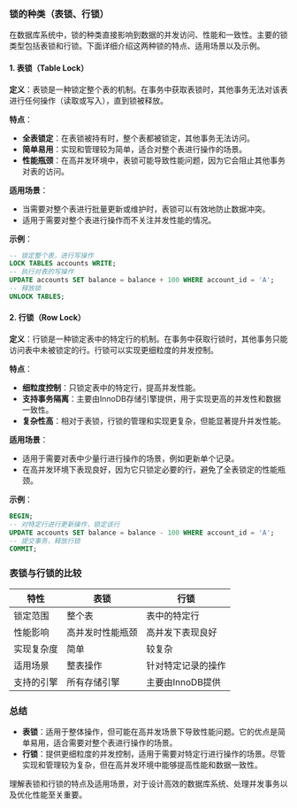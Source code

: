 ### 锁的种类（表锁、行锁）

在数据库系统中，锁的种类直接影响到数据的并发访问、性能和一致性。主要的锁类型包括表锁和行锁。下面详细介绍这两种锁的特点、适用场景以及示例。

#### 1. 表锁（Table Lock）

**定义**：表锁是一种锁定整个表的机制。在事务中获取表锁时，其他事务无法对该表进行任何操作（读取或写入），直到锁被释放。

**特点**：
- **全表锁定**：在表锁被持有时，整个表都被锁定，其他事务无法访问。
- **简单易用**：实现和管理较为简单，适合对整个表进行操作的场景。
- **性能瓶颈**：在高并发环境中，表锁可能导致性能问题，因为它会阻止其他事务对表的访问。

**适用场景**：
- 当需要对整个表进行批量更新或维护时，表锁可以有效地防止数据冲突。
- 适用于需要对整个表进行操作而不关注并发性能的情况。

**示例**：
```sql
-- 锁定整个表，进行写操作
LOCK TABLES accounts WRITE;
-- 执行对表的写操作
UPDATE accounts SET balance = balance + 100 WHERE account_id = 'A';
-- 释放锁
UNLOCK TABLES;
```

#### 2. 行锁（Row Lock）

**定义**：行锁是一种锁定表中的特定行的机制。在事务中获取行锁时，其他事务只能访问表中未被锁定的行。行锁可以实现更细粒度的并发控制。

**特点**：
- **细粒度控制**：只锁定表中的特定行，提高并发性能。
- **支持事务隔离**：主要由InnoDB存储引擎提供，用于实现更高的并发性和数据一致性。
- **复杂性高**：相对于表锁，行锁的管理和实现更复杂，但能显著提升并发性能。

**适用场景**：
- 适用于需要对表中少量行进行操作的场景，例如更新单个记录。
- 在高并发环境下表现良好，因为它只锁定必要的行，避免了全表锁定的性能瓶颈。

**示例**：
```sql
BEGIN;
-- 对特定行进行更新操作，锁定该行
UPDATE accounts SET balance = balance - 100 WHERE account_id = 'A';
-- 提交事务，释放行锁
COMMIT;
```

### 表锁与行锁的比较

| 特性          | 表锁                   | 行锁                   |
|---------------|------------------------|------------------------|
| 锁定范围      | 整个表                 | 表中的特定行           |
| 性能影响      | 高并发时性能瓶颈       | 高并发下表现良好       |
| 实现复杂度    | 简单                   | 较复杂                 |
| 适用场景      | 整表操作               | 针对特定记录的操作     |
| 支持的引擎    | 所有存储引擎           | 主要由InnoDB提供       |

### 总结

- **表锁**：适用于整体操作，但可能在高并发场景下导致性能问题。它的优点是简单易用，适合需要对整个表进行操作的场景。
- **行锁**：提供更细粒度的并发控制，适用于需要对特定行进行操作的场景。尽管实现和管理较为复杂，但在高并发环境中能够提高性能和数据一致性。

理解表锁和行锁的特点及适用场景，对于设计高效的数据库系统、处理并发事务以及优化性能至关重要。